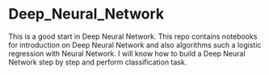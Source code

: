 # Deep_Neural_Network

This is a good start in Deep Neural Network. This repo contains notebooks for introduction on Deep Neural Network and also algorithms such a logistic regression with Neural Network.
I will know how to build a Deep Neural Network step by step and perform classification task.
